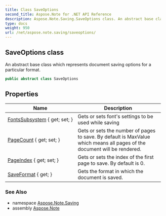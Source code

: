```yaml
---
title: Class SaveOptions
second_title: Aspose.Note for .NET API Reference
description: Aspose.Note.Saving.SaveOptions class. An abstract base class which represents document saving options for a particular format
type: docs
weight: 950
url: /net/aspose.note.saving/saveoptions/
---
```

## SaveOptions class

An abstract base class which represents document saving options for a particular format.

```csharp
public abstract class SaveOptions
```

## Properties

| Name | Description |
| --- | --- |
| [FontsSubsystem](../../aspose.note.saving/saveoptions/fontssubsystem/) { get; set; } | Gets or sets font's settings to be used while saving |
| [PageCount](../../aspose.note.saving/saveoptions/pagecount/) { get; set; } | Gets or sets the number of pages to save. By default is MaxValue which means all pages of the document will be rendered. |
| [PageIndex](../../aspose.note.saving/saveoptions/pageindex/) { get; set; } | Gets or sets the index of the first page to save. By default is 0. |
| [SaveFormat](../../aspose.note.saving/saveoptions/saveformat/) { get; } | Gets the format in which the document is saved. |

### See Also

* namespace [Aspose.Note.Saving](../../aspose.note.saving/)
* assembly [Aspose.Note](../../)


